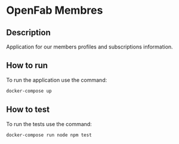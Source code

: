# OpenFab Membres

## Description
Application for our members profiles and subscriptions information.

## How to run

To run the application use the command:

```sh
docker-compose up
```

## How to test

To run the tests use the command:

```sh
docker-compose run node npm test
```






